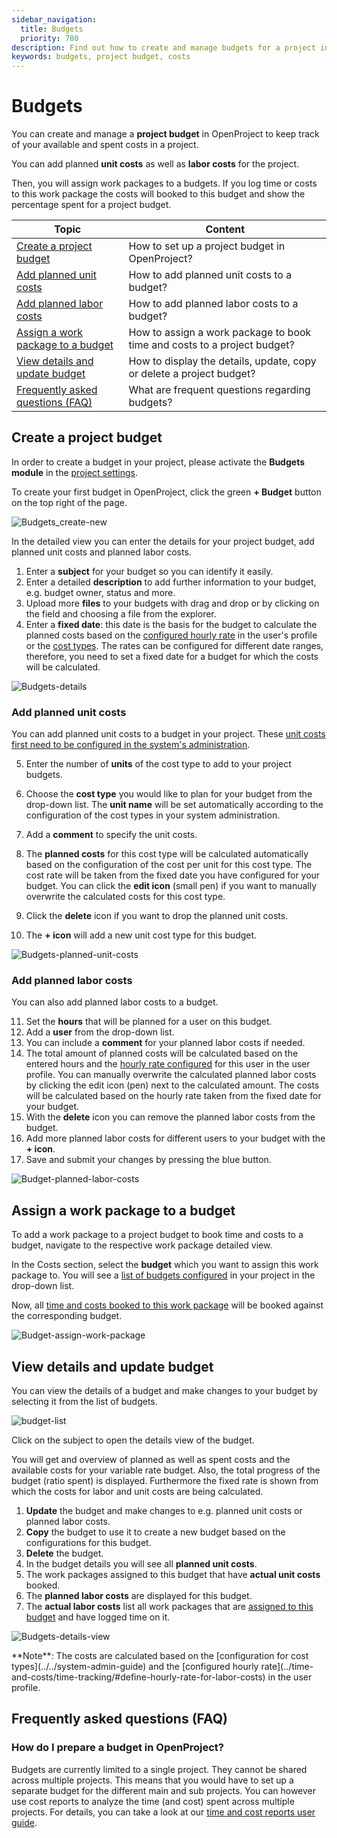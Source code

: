 ```yaml
---
sidebar_navigation:
  title: Budgets
  priority: 780
description: Find out how to create and manage budgets for a project in OpenProject.
keywords: budgets, project budget, costs
---
```


# Budgets

You can create and manage a **project budget** in OpenProject to keep track of your available and spent costs in a project.

You can add planned **unit costs** as well as **labor costs** for the project.

Then, you will assign work packages to a budgets. If you log time or costs to this work package the costs will booked to this budget and show the percentage spent for a project budget.

| Topic                                                        | Content                                                      |
| ------------------------------------------------------------ | ------------------------------------------------------------ |
| [Create a project budget](#create-a-project-budget)          | How to set up a project budget in OpenProject?               |
| [Add planned unit costs](#add-planned-unit-costs)            | How to add planned unit costs to a budget?                   |
| [Add planned labor costs](#add-planned-labor-costs)          | How to add planned labor costs to a budget?                  |
| [Assign a work package to a budget](#assign-a-work-package-to-a-budget) | How to assign a work package to book time and costs to a project budget? |
| [View details and update budget](#view-details-and-update-budget) | How to display the details, update, copy or delete a project budget? |
| [Frequently asked questions (FAQ)](#frequently-asked-questions-faq) | What are frequent questions regarding budgets?               |

## Create a project budget

In order to create a budget in your project, please activate the **Budgets module** in the [project settings](../projects/).

To create your first budget in OpenProject, click the green **+ Budget** button on the top right of the page.

![Budgets_create-new](Budgets_create-new.png)

In the detailed view you can enter the details for your project budget, add planned unit costs and planned labor costs.

1. Enter a **subject** for your budget so you can identify it easily.
2. Enter a detailed **description** to add further information to your budget, e.g. budget owner, status and more.
3. Upload more **files** to your budgets with drag and drop or by clicking on the field and choosing a file from the explorer.
4. Enter a **fixed date**: this date is the basis for the budget to calculate the planned costs based on the [configured hourly rate](../time-and-costs/cost-tracking) in the user's profile or the [cost types](../../system-admin-guide). The rates can be configured for different date ranges, therefore, you need to set a fixed date for a budget for which the costs will be calculated.

![Budgets-details](Budgets-details.png)

### Add planned unit costs

You can add planned unit costs to a budget in your project. These [unit costs first need to be configured in the system's administration](../../system-admin-guide/time-and-costs/#create-and-manage-cost-types).

5. Enter the number of **units** of the cost type to add to your project budgets.

6. Choose the **cost type** you would like to plan for your budget from the drop-down list. 
The **unit name** will be set automatically according to the configuration of the cost types in your system administration. 
   
7. Add a **comment** to specify the unit costs.

8. The **planned costs** for this cost type will be calculated automatically based on the configuration of the cost per unit for this cost type. The cost rate will be taken from the fixed date you have configured for your budget.
   You can click the **edit icon** (small pen) if you want to manually overwrite the calculated costs for this cost type.

9. Click the **delete** icon if you want to drop the planned unit costs.

10. The **+ icon** will add a new unit cost type for this budget.

![Budgets-planned-unit-costs](Budgets-planned-unit-costs.png)

### Add planned labor costs

You can also add planned labor costs to a budget.

11. Set the **hours** that will be planned for a user on this budget.
12. Add a **user** from the drop-down list.
13. You can include a **comment** for your planned labor costs if needed.
14. The total amount of planned costs will be calculated based on the entered hours and the [hourly rate configured](../time-and-costs/time-tracking/#define-hourly-rate-for-labor-costs) for this user in the user profile.
    You can manually overwrite the calculated planned labor costs by clicking the edit icon (pen) next to the calculated amount.
    The costs will be calculated based on the hourly rate taken from the fixed date for your budget.
15. With the **delete** icon you can remove the planned labor costs from the budget.
16. Add more planned labor costs for different users to your budget with the **+ icon**.
17. Save and submit your changes by pressing the blue button.

![Budget-planned-labor-costs](Budget-planned-labor-costs.png)

## Assign a work package to a budget

To add a work package to a project budget to book time and costs to a budget, navigate to the respective work package detailed view.

In the Costs section, select the **budget** which you want to assign this work package to. You will see a [list of budgets configured](#create-a-project-budget) in your project in the drop-down list.

Now, all [time and costs booked to this work package](../time-and-costs) will be booked against the corresponding budget.

![Budget-assign-work-package](Budget-assign-work-package.png)

## View details and update budget

You can view the details of a budget and make changes to your budget by selecting it from the list of budgets.

![budget-list](image-20191128165511260.png)

Click on the subject to open the details view of the budget.

You will get and overview of planned as well as spent costs and the available costs for your variable rate budget. Also, the total progress of the budget (ratio spent) is displayed. Furthermore the fixed rate is shown from which the costs for labor and unit costs are being calculated.

1. **Update** the budget and make changes to e.g. planned unit costs or planned labor costs.
2. **Copy** the budget to use it to create a new budget based on the configurations for this budget.
3. **Delete** the budget.
4. In the budget details you will see all **planned unit costs**.
5. The work packages assigned to this budget that have **actual unit costs** booked.
6. The **planned labor costs** are displayed for this budget.
7. The **actual labor costs** list all work packages that are [assigned to this budget](#assign-a-work-package-to-a-budget) and have logged time on it.


![Budgets-details-view](Budgets-details-view.png)


<div class="alert alert-info" role="alert">
**Note**: The costs are calculated based on the [configuration for cost types](../../system-admin-guide) and the [configured hourly rate](../time-and-costs/time-tracking/#define-hourly-rate-for-labor-costs) in the user profile.
</div>

## Frequently asked questions (FAQ)

### How do I prepare a budget in OpenProject?

Budgets are currently limited to a single project. They cannot be shared across multiple projects.
This means that you would have to set up a separate budget for the different main and sub projects.
You can however use cost reports to analyze the time (and cost) spent across multiple projects. For details, you can take a look at our [time and cost reports user guide](../time-and-costs/reporting/).
